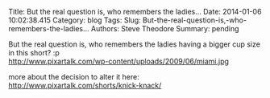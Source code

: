 Title: But the real question is, who remembers the ladies...
Date: 2014-01-06 10:02:38.415
Category: blog
Tags: 
Slug: But-the-real-question-is,-who-remembers-the-ladies...
Authors: Steve Theodore
Summary: pending

But the real question is, who remembers the ladies having a bigger cup size in this short? :p   
http://www.pixartalk.com/wp-content/uploads/2009/06/miami.jpg  
  
more about the decision to alter it here: http://www.pixartalk.com/shorts/knick-knack/

